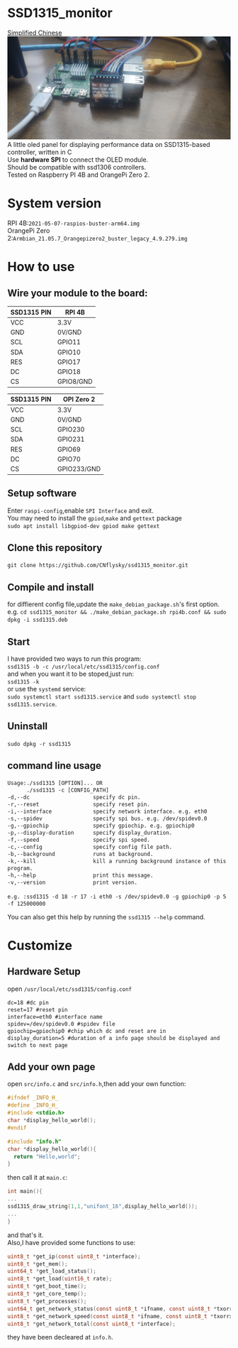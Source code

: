 # SSD1315_monitor
[Simplified Chinese](https://github.com/CNflysky/ssd1315_monitor/blob/main/README_zh.md)  
![demo](https://github.com/CNflysky/ssd1315_monitor/blob/30b27b2acf07eabf27873023a94d65e6d676ec41/IMG_20210726_133237_1.jpg)  
A little oled panel for displaying performance data on SSD1315-based controller, written in C  
Use **hardware SPI** to connect the OLED module.  
Should be compatible with ssd1306 controllers.  
Tested on Raspberry PI 4B and OrangePi Zero 2.
# System version
RPI 4B:`2021-05-07-raspios-buster-arm64.img`  
OrangePi Zero 2:`Armbian_21.05.7_Orangepizero2_buster_legacy_4.9.279.img`  
# How to use
## Wire your module to the board:  
| SSD1315 PIN | RPI 4B |
| - | - |
| VCC | 3.3V |
| GND | 0V/GND |
| SCL | GPIO11 |
| SDA | GPIO10 |
| RES | GPIO17 |
| DC | GPIO18 |
| CS | GPIO8/GND |

| SSD1315 PIN | OPI Zero 2 |
| - | - |
| VCC | 3.3V |
| GND | 0V/GND |
| SCL | GPIO230 |
| SDA | GPIO231 |
| RES | GPIO69 |
| DC | GPIO70 |
| CS | GPIO233/GND |
## Setup software
Enter `raspi-config`,enable `SPI Interface` and exit.  
You may need to install the `gpiod`,`make` and `gettext` package  
`sudo apt install libgpiod-dev gpiod make gettext`  
## Clone this repository  
`git clone https://github.com/CNflysky/ssd1315_monitor.git`  
## Compile and install 
for diffierent config file,update the `make_debian_package.sh`'s first option.  
e.g. `cd ssd1315_monitor && ./make_debian_package.sh rpi4b.conf && sudo dpkg -i ssd1315.deb`  
## Start 
I have provided two ways to run this program:  
`ssd1315 -b -c /usr/local/etc/ssd1315/config.conf`  
and when you want it to be stoped,just run:  
`ssd1315 -k`  
or use the `systemd` service:  
`sudo systemctl start ssd1315.service` and `sudo systemctl stop ssd1315.service`.  
## Uninstall
`sudo dpkg -r ssd1315`  
## command line usage  

```
Usage:./ssd1315 [OPTION]... OR  
      ./ssd1315 -c [CONFIG_PATH]  
-d,--dc                    specify dc pin.  
-r,--reset                 specify reset pin.  
-i,--interface             specify network interface. e.g. eth0  
-s,--spidev                specify spi bus. e.g. /dev/spidev0.0  
-g,--gpiochip              specify gpiochip. e.g. gpiochip0  
-p,--display-duration      specify display_duration.  
-f,--speed                 specify spi speed.  
-c,--config                specify config file path.  
-b,--background            runs at background.  
-k,--kill                  kill a running background instance of this program.  
-h,--help                  print this message.  
-v,--version               print version. 

e.g. :ssd1315 -d 18 -r 17 -i eth0 -s /dev/spidev0.0 -g gpiochip0 -p 5 -f 125000000  
```
You can also get this help by running the `ssd1315 --help` command.  

# Customize
## Hardware Setup
open `/usr/local/etc/ssd1315/config.conf`
```text
dc=18 #dc pin
reset=17 #reset pin
interface=eth0 #interface name
spidev=/dev/spidev0.0 #spidev file
gpiochip=gpiochip0 #chip which dc and reset are in
display_duration=5 #duration of a info page should be displayed and switch to next page

```
## Add your own page  
open `src/info.c` and `src/info.h`,then add your own function:
```c
#ifndef _INFO_H_
#define _INFO_H_
#include <stdio.h>
char *display_hello_world();
#endif
```

```c
#include "info.h"
char *display_hello_world(){
  return "Hello,world";
}
```
then call it at `main.c`:
```c
int main(){
...
ssd1315_draw_string(1,1,"unifont_16",display_hello_world());
...
}
```
and that's it.  
Also,I have provided some functions to use:
```c
uint8_t *get_ip(const uint8_t *interface);
uint8_t *get_mem();
uint64_t *get_load_status();
uint8_t *get_load(uint16_t rate);
uint8_t *get_boot_time();
uint8_t *get_core_temp();
uint8_t *get_processes();
uint64_t get_network_status(const uint8_t *ifname, const uint8_t *txorrx);
uint8_t *get_network_speed(const uint8_t *ifname, const uint8_t *txorrx, uint16_t rate);
uint8_t *get_network_total(const uint8_t *interface);
```
they have been decleared at `info.h`.
